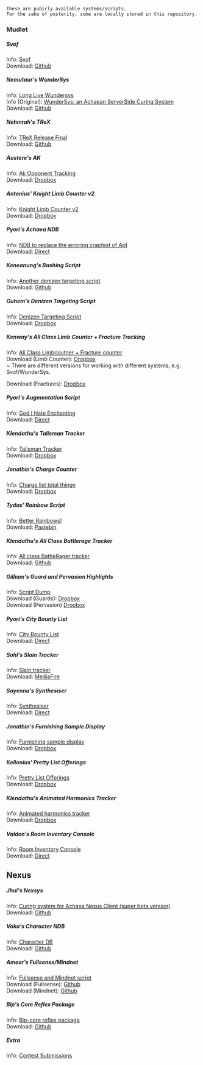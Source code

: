     These are pubicly available systems/scripts.
    For the sake of posterity, some are locally stored in this repository.

### Mudlet
  
##### Svof
   Info: [Svof](https://forums.achaea.com/discussion/3976)  
   Download: [Github](https://github.com/svof/svof/archive/in-client-svof.zip)  

##### Nemutaur's WunderSys
   Info: [Long Live Wundersys](https://forums.achaea.com/discussion/4930)  
   Info (Original): [WunderSys: an Achaean ServerSide Curing System](https://forums.achaea.com/discussion/2249)  
   Download: [Github](https://github.com/tynil/WunderSys/releases)  

##### Nehmrah's TReX
   Info: [TReX Release Final](https://forums.achaea.com/discussion/5648)  
   Download: [Github](https://github.com/shanesrasmussen/TReX-/releases)  

##### Austere's AK
   Info: [Ak Opponent Tracking](https://forums.achaea.com/discussion/3314)  
   Download: [Dropbox](https://www.dropbox.com/sh/m6dnd61o8ncc5oe/AAAmY0FPLzuIDaYKDH0WVHsEa?dl=0)  
   
#####  Antonius' Knight Limb Counter v2
   Info: [Knight Limb Counter v2](https://forums.achaea.com/discussion/4480)  
   Download: [Dropbox](https://www.dropbox.com/s/ozo2z11kopf8xqv/Antonius%20Targetting.mpackage.zip?dl=0)  

#####  Pyori's Achaea NDB
   Info: [NDB to replace the erroring crapfest of Apt](https://forums.achaea.com/discussion/6856)  
   Download: [Direct](https://us.v-cdn.net/5019940/uploads/editor/c7/rkqx0er5pvjp.zip)  

#####  Keneanung's Bashing Script
   Info: [Another denizen targeting script](https://forums.achaea.com/discussion/1533)  
   Download: [Github](http://achaeabashingscript.github.io/Bashing/)  

#####  Guhem's Denizen Targeting Script
   Info: [Denizen Targeting Script](https://forums.achaea.com/discussion/1501)  
   Download: [Dropbox](http://dl.dropboxusercontent.com/s/zga0ik6rg8cv7uw/Huntingv0.6.xml?dl=1)  

##### Kenway's All Class Limb Counter + Fracture Tracking
   Info: [All Class Limbcoutner + Fracture counter](https://forums.achaea.com/discussion/3114)  
   Download (Limb Counter): [Dropbox](https://www.dropbox.com/s/4mm3lsw5edbfhrf/KSLC%203-29-17.zip?dl=0)  
   ~ There are different versions for working with different systems, e.g. Svof/WunderSys.
      
   Download (Fractures): [Dropbox](https://www.dropbox.com/s/x2qkze4k4i9dl7q/Aff%20Relapsing.zip?dl=0)  

##### Pyori's Augmentation Script
   Info: [God I Hate Enchanting](https://forums.achaea.com/discussion/6764)  
   Download: [Direct](https://us.v-cdn.net/5019940/uploads/editor/lc/v825n0mgklpq.zip)

##### Klendathu's Talisman Tracker
   Info: [Talisman Tracker](https://forums.achaea.com/discussion/2855)  
   Download: [Dropbox](https://www.dropbox.com/s/1v3t2ulv4bqdr85/talitracker.xml?dl=1)  

##### Jonathin's Charge Counter
   Info: [Charge list total thingy](https://forums.achaea.com/discussion/6151)  
   Download: [Dropbox](https://www.dropbox.com/s/3jweb84ytodb3c9/chargeList.zip?dl=0)  

##### Tydas' Rainbow Script
   Info: [Better Rainbows!](https://forums.achaea.com/discussion/5323)  
   Download: [Pastebin](https://pastebin.com/HFESm9XB)  

##### Klendathu's All Class Battlerage Tracker
   Info: [All class BattleRager tracker](https://forums.achaea.com/discussion/3691)  
   Download: [Github](https://github.com/PapaGuacamole/rageGUI)  

##### Gilliam's Guard and Pervasion Highlights
   Info: [Script Dump](https://forums.achaea.com/discussion/6266)  
   Download (Guards): [Dropbox](https://www.dropbox.com/s/h7877oj0vbgbjd6/Guards.xml?dl=0)  
   Download (Pervasion) [Dropbox](https://www.dropbox.com/s/fsowjo84b0bwztf/Pervasion.xml?dl=0)  
   
##### Pyori's City Bounty List
   Info: [City Bounty List](https://forums.achaea.com/discussion/5960)  
   Download: [Direct](https://us.v-cdn.net/5019940/uploads/editor/iq/ecimlvowlob8.zip)  
   
##### Sohl's Slain Tracker
   Info: [Slain tracker](https://forums.achaea.com/discussion/5913)  
   Download: [MediaFire](http://www.mediafire.com/file/aefbx658j5nb6zi/slain_vs2.xml/file)  
   
##### Sayenna's Synthesiser
   Info: [Synthesiser](https://forums.achaea.com/discussion/5741)  
   Download: [Direct](https://us.v-cdn.net/5019940/uploads/editor/hr/43raqtnu3x5c.zip)  
   
##### Jonathin's Furnishing Sample Display
   Info: [Furnishing sample display](https://forums.achaea.com/discussion/5661)  
   Download: [Dropbox](https://www.dropbox.com/s/fmckan2amh7sz2f/furnishing%20sample%20display%202.0.xml?dl=0)  
   
##### Kellonius' Pretty List Offerings
   Info: [Pretty List Offerings](https://forums.achaea.com/discussion/5246)  
   Download: [Dropbox](https://www.dropbox.com/sh/d10gfqj7dln6o63/AAD0If7zGK2FKNJ6cz2Xflsna?dl=0)  
    
##### Klendathu's Animated Harmonics Tracker
   Info: [Animated harmonics tracker](https://forums.achaea.com/discussion/2941)  
   Download: [Dropbox](https://www.dropbox.com/s/8i591omezeby2n7/bard_animated_harmonic_tracker.xml?dl=0)  
    
##### Valden's Room Inventory Console
   Info: [Room Inventory Console](https://forums.achaea.com/discussion/839)  
   Download: [Direct](https://drive.google.com/uc?export=download&confirm=&id=0B2lK7_aO50boeGtyazhKY1pUUTA)  

## Nexus

##### Jhui's Nexsys
   Info: [Curing system for Achaea Nexus Client (super beta version)](https://forums.achaea.com/discussion/5020)  
   Download: [Github](https://github.com/jhuiAchaea/Nexsys)  

##### Voka's Character NDB
   Info: [Character DB](https://forums.achaea.com/discussion/6527)  
   Download: [Github](https://raw.githubusercontent.com/VinzentObuun/TTG/master/archive/Character_DB.nxs)  

##### Ameer's Fullsense/Mindnet
   Info: [Fullsense and Mindnet script](https://forums.achaea.com/discussion/6205)  
   Download (Fullsense): [Github](https://raw.githubusercontent.com/VinzentObuun/TTG/master/archive/Reflex_Package_Fullsense_2018-1-30.nxs)  
   Download (Mindnet): [Github](https://raw.githubusercontent.com/VinzentObuun/TTG/master/archive/Reflex_Package_Mindnet_2018-1-30.nxs)  

##### Bip's Core Reflex Package
   Info: [Bip-core reflex package](https://forums.achaea.com/discussion/5004)  
   Download: [Github](https://raw.githubusercontent.com/VinzentObuun/TTG/master/archive/Reflex_Package_Bip-core_2016-8-28.nxs)  

##### Extra
   Info: [Contest Submissions](https://forums.achaea.com/discussion/6062)
